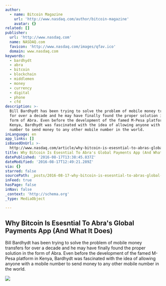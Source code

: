 ```yaml
---
author:
  - name: Bitcoin Magazine
    url: 'http://www.nasdaq.com/author/bitcoin-magazine'
    avatar: {}
related: []
publisher:
  url: 'http://www.nasdaq.com'
  name: NASDAQ.com
  favicon: 'http://www.nasdaq.com/images/qfav.ico'
  domain: www.nasdaq.com
keywords:
  - bardhydt
  - abra
  - bitcoin
  - blockchain
  - middlemen
  - money
  - currency
  - digital
  - phone
  - cfd
description: >-
  Bill Bardhydt has been trying to solve the problem of mobile money transfers
  for over a decade and he may have finally found the proper solution in the
  form of Abra. Even before the development of the famed M-Pesa platform in
  Kenya, Bardhydt was fascinated with the idea of allowing anyone with a mobile
  number to send money to any other mobile number in the world.
inLanguage: en
app_links: []
isBasedOnUrl: >-
  http://www.nasdaq.com/article/why-bitcoin-is-esesntial-to-abras-global-payments-app-and-what-it-does-cm666371
title: Why Bitcoin Is Esesntial To Abra's Global Payments App (And What It Does)
datePublished: '2016-08-17T13:38:45.837Z'
dateModified: '2016-08-17T12:49:21.289Z'
via: {}
starred: false
sourcePath: _posts/2016-08-17-why-bitcoin-is-esesntial-to-abras-global-payments-app-and.md
inFeed: true
hasPage: false
inNav: false
_context: 'http://schema.org'
_type: MediaObject

---
```

<article style=""><h1>Why Bitcoin Is Esesntial To Abra's Global Payments App (And What It Does)</h1><p>Bill Bardhydt has been trying to solve the problem of mobile money transfers for over a decade and he may have finally found the proper solution in the form of Abra. Even before the development of the famed M-Pesa platform in Kenya, Bardhydt was fascinated with the idea of allowing anyone with a mobile number to send money to any other mobile number in the world.</p><img src="http://www.nasdaq.com/reference/hiresphotos/news-photos/bitcoin/325x200/bitcoin71.jpg" /></article>
